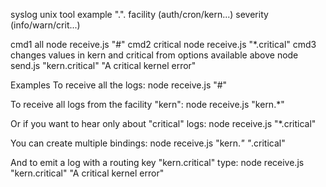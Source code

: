 syslog unix tool example
"<facility>.<severity>".
facility (auth/cron/kern...) severity (info/warn/crit...)

cmd1 all
node receive.js "#"
cmd2 critical
node receive.js "*.critical"
cmd3 changes values in kern and critical from options available above
node send.js "kern.critical" "A critical kernel error"


Examples
To receive all the logs:
node receive.js "#"

To receive all logs from the facility "kern":
node receive.js "kern.*"

Or if you want to hear only about "critical" logs:
node receive.js "*.critical"

You can create multiple bindings:
node receive.js "kern.*" "*.critical"

And to emit a log with a routing key "kern.critical" type:
node receive.js "kern.critical" "A critical kernel error"